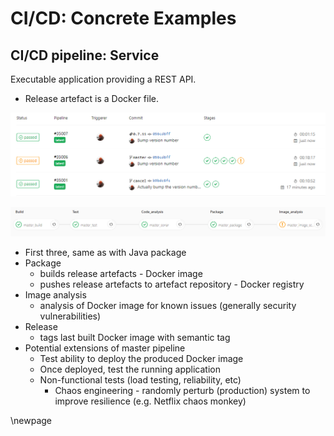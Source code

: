 

# CI/CD: Concrete Examples

## CI/CD pipeline: Service

Executable application providing a REST API. 

* Release artefact is a Docker file.

![Service pipelines](ServicePipeline.png)

![Detailed service pipeline](ServicePipelineDetailed.png)

* First three, same as with Java package
* Package
  * builds release artefacts - Docker image
  * pushes release artefacts to artefact repository - Docker registry
* Image analysis
  * analysis of Docker image for known issues (generally security vulnerabilities)
* Release
  * tags last built Docker image with semantic tag
* Potential extensions of master pipeline
  * Test ability to deploy the produced Docker image
  * Once deployed, test the running application
  * Non-functional tests (load testing, reliability, etc)
    * Chaos engineering - randomly perturb (production) system to improve resilience (e.g. Netflix chaos monkey) 


\newpage
